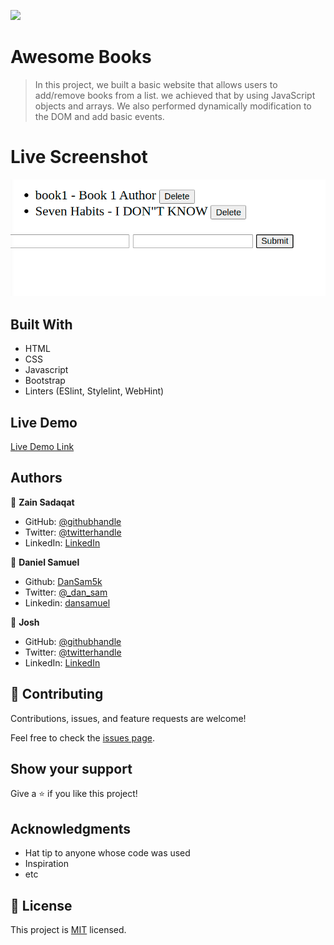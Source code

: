 ![](https://img.shields.io/badge/Microverse-blueviolet)

# Awesome Books

> In this project, we built a basic website that allows users to add/remove books from a list. we achieved that by using JavaScript objects and arrays. We also performed dynamically modification to the DOM and add basic events.

# Live Screenshot 

![screenshot](./app_screenshot.png)

## Built With

- HTML
- CSS
- Javascript
- Bootstrap
- Linters (ESlint, Stylelint, WebHint)

## Live Demo

[Live Demo Link](https://dansam5k.github.io/Awesome-Books/)

## Authors

👤 **Zain Sadaqat**

- GitHub: [@githubhandle](https://github.com/githubhandle)
- Twitter: [@twitterhandle](https://twitter.com/twitterhandle)
- LinkedIn: [LinkedIn](https://linkedin.com/in/linkedinhandle)

👤 **Daniel Samuel**

- Github: [DanSam5k](https://github.com/DanSam5k)
- Twitter: [@_dan_sam](https://twitter.com/_dan_sam)
- Linkedin: [dansamuel](https://www.linkedin.com/in/dansamuel/)

👤 **Josh**

- GitHub: [@githubhandle](https://github.com/githubhandle)
- Twitter: [@twitterhandle](https://twitter.com/twitterhandle)
- LinkedIn: [LinkedIn](https://linkedin.com/in/linkedinhandle)

## 🤝 Contributing

Contributions, issues, and feature requests are welcome!

Feel free to check the [issues page](../../issues/).

## Show your support

Give a ⭐️ if you like this project!

## Acknowledgments

- Hat tip to anyone whose code was used
- Inspiration
- etc

## 📝 License

This project is [MIT](https://docs.github.com/en/github/creating-cloning-and-archiving-repositories/licensing-a-repository) licensed.